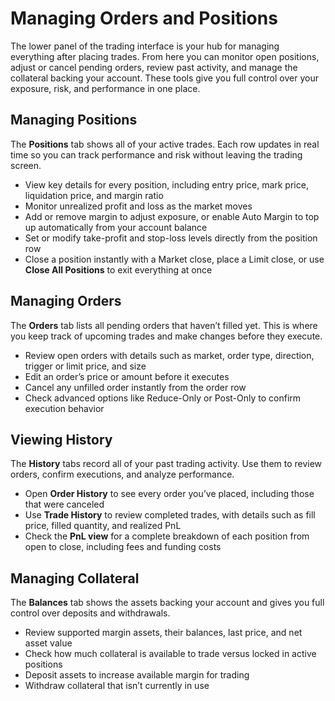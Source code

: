 # Managing Orders and Positions

The lower panel of the trading interface is your hub for managing everything after placing trades. From here you can monitor open positions, adjust or cancel pending orders, review past activity, and manage the collateral backing your account. These tools give you full control over your exposure, risk, and performance in one place.

## Managing Positions

The **Positions** tab shows all of your active trades. Each row updates in real time so you can track performance and risk without leaving the trading screen.

* View key details for every position, including entry price, mark price, liquidation price, and margin ratio
* Monitor unrealized profit and loss as the market moves
* Add or remove margin to adjust exposure, or enable Auto Margin to top up automatically from your account balance
* Set or modify take-profit and stop-loss levels directly from the position row
* Close a position instantly with a Market close, place a Limit close, or use **Close All Positions** to exit everything at once

## Managing Orders

The **Orders** tab lists all pending orders that haven’t filled yet. This is where you keep track of upcoming trades and make changes before they execute.

* Review open orders with details such as market, order type, direction, trigger or limit price, and size
* Edit an order’s price or amount before it executes
* Cancel any unfilled order instantly from the order row
* Check advanced options like Reduce-Only or Post-Only to confirm execution behavior

## Viewing History

The **History** tabs record all of your past trading activity. Use them to review orders, confirm executions, and analyze performance.

* Open **Order History** to see every order you’ve placed, including those that were canceled
* Use **Trade History** to review completed trades, with details such as fill price, filled quantity, and realized PnL
* Check the **PnL view** for a complete breakdown of each position from open to close, including fees and funding costs

## Managing Collateral

The **Balances** tab shows the assets backing your account and gives you full control over deposits and withdrawals.

* Review supported margin assets, their balances, last price, and net asset value
* Check how much collateral is available to trade versus locked in active positions
* Deposit assets to increase available margin for trading
* Withdraw collateral that isn’t currently in use
